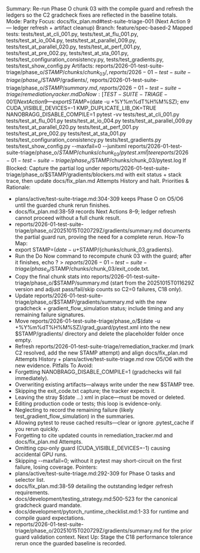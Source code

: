 Summary: Re-run Phase O chunk 03 with the compile guard and refresh the ledgers so the C2 gradcheck fixes are reflected in the baseline totals.
Mode: Parity
Focus: docs/fix_plan.md#test-suite-triage-001 (Next Action 9 — ledger refresh + artifact cleanup)
Branch: feature/spec-based-2
Mapped tests: tests/test_at_cli_001.py, tests/test_at_flu_001.py, tests/test_at_io_004.py, tests/test_at_parallel_009.py, tests/test_at_parallel_020.py, tests/test_at_perf_001.py, tests/test_at_pre_002.py, tests/test_at_sta_001.py, tests/test_configuration_consistency.py, tests/test_gradients.py, tests/test_show_config.py
Artifacts: reports/2026-01-test-suite-triage/phase_o/$STAMP/chunks/chunk_03/, reports/2026-01-test-suite-triage/phase_o/$STAMP/gradients/, reports/2026-01-test-suite-triage/phase_o/$STAMP/summary.md, reports/2026-01-test-suite-triage/remediation_tracker.md
Do Now: [TEST-SUITE-TRIAGE-001] Next Action 9 — export STAMP=$(date -u +%Y%m%dT%H%M%SZ); env CUDA_VISIBLE_DEVICES=-1 KMP_DUPLICATE_LIB_OK=TRUE NANOBRAGG_DISABLE_COMPILE=1 pytest -vv tests/test_at_cli_001.py tests/test_at_flu_001.py tests/test_at_io_004.py tests/test_at_parallel_009.py tests/test_at_parallel_020.py tests/test_at_perf_001.py tests/test_at_pre_002.py tests/test_at_sta_001.py tests/test_configuration_consistency.py tests/test_gradients.py tests/test_show_config.py --maxfail=0 --junitxml reports/2026-01-test-suite-triage/phase_o/$STAMP/chunks/chunk_03/pytest.xml | tee reports/2026-01-test-suite-triage/phase_o/$STAMP/chunks/chunk_03/pytest.log
If Blocked: Capture the partial log under reports/2026-01-test-suite-triage/phase_o/$STAMP/gradients/blockers.md with exit status + stack trace, then update docs/fix_plan.md Attempts History and halt.
Priorities & Rationale:
- plans/active/test-suite-triage.md:304-309 keeps Phase O on O5/O6 until the guarded chunk rerun finishes.
- docs/fix_plan.md:38-59 records Next Actions 8–9; ledger refresh cannot proceed without a full chunk result.
- reports/2026-01-test-suite-triage/phase_o/20251015T020729Z/gradients/summary.md documents the partial guard run, proving the need for a complete rerun.
How-To Map:
- export STAMP=$(date -u +%Y%m%dT%H%M%SZ) and mkdir -p reports/2026-01-test-suite-triage/phase_o/$STAMP/{chunks/chunk_03,gradients}.
- Run the Do Now command to recompute chunk 03 with the guard; after it finishes, echo $? > reports/2026-01-test-suite-triage/phase_o/$STAMP/chunks/chunk_03/exit_code.txt.
- Copy the final chunk stats into reports/2026-01-test-suite-triage/phase_o/$STAMP/summary.md (start from the 20251015T011629Z version and adjust pass/fail/skip counts so C2=0 failures, C18 only).
- Update reports/2026-01-test-suite-triage/phase_o/$STAMP/gradients/summary.md with the new gradcheck + gradient_flow_simulation status; include timing and any remaining failure signatures.
- Move reports/2026-01-test-suite-triage/phase_o/$(date -u +%Y%m%dT%H%M%SZ)/grad_guard/pytest.xml into the new $STAMP/gradients/ directory and delete the placeholder folder once empty.
- Refresh reports/2026-01-test-suite-triage/remediation_tracker.md (mark C2 resolved, add the new STAMP attempt) and align docs/fix_plan.md Attempts History + plans/active/test-suite-triage.md row O5/O6 with the new evidence.
Pitfalls To Avoid:
- Forgetting NANOBRAGG_DISABLE_COMPILE=1 (gradchecks will fail immediately).
- Overwriting existing artifacts—always write under the new $STAMP tree.
- Skipping the exit_code.txt capture; the tracker expects it.
- Leaving the stray $(date ...) xml in place—must be moved or deleted.
- Editing production code or tests; this loop is evidence-only.
- Neglecting to record the remaining failure (likely test_gradient_flow_simulation) in the summaries.
- Allowing pytest to reuse cached results—clear or ignore .pytest_cache if you rerun quickly.
- Forgetting to cite updated counts in remediation_tracker.md and docs/fix_plan.md Attempts.
- Omitting cpu-only guard (CUDA_VISIBLE_DEVICES=-1) causing accidental GPU runs.
- Skipping --maxfail=0; without it pytest may short-circuit on the first failure, losing coverage.
Pointers:
- plans/active/test-suite-triage.md:292-309 for Phase O tasks and selector list.
- docs/fix_plan.md:38-59 detailing the outstanding ledger refresh requirements.
- docs/development/testing_strategy.md:500-523 for the canonical gradcheck guard mandate.
- docs/development/pytorch_runtime_checklist.md:1-33 for runtime and compile guard expectations.
- reports/2026-01-test-suite-triage/phase_o/20251015T020729Z/gradients/summary.md for the prior guard validation context.
Next Up: Stage the C18 performance tolerance rerun once the guarded baseline is recorded.
